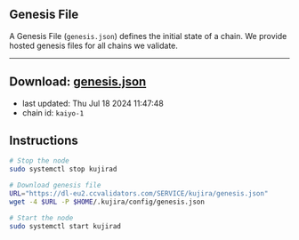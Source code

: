 ## Genesis File
A Genesis File (`genesis.json`) defines the initial state of a chain. We provide hosted genesis files for all chains we validate.

---
**Download: [genesis.json](https://dl-eu2.ccvalidators.com/SERVICE/kujira/genesis.json)**
---

- last updated: Thu Jul 18 2024 11:47:48
- chain id: `kaiyo-1`

## Instructions
```sh
# Stop the node
sudo systemctl stop kujirad

# Download genesis file
URL="https://dl-eu2.ccvalidators.com/SERVICE/kujira/genesis.json"
wget -4 $URL -P $HOME/.kujira/config/genesis.json

# Start the node
sudo systemctl start kujirad
```
